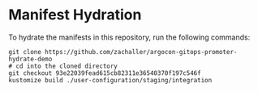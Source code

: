 # Manifest Hydration

To hydrate the manifests in this repository, run the following commands:

```shell
git clone https://github.com/zachaller/argocon-gitops-promoter-hydrate-demo
# cd into the cloned directory
git checkout 93e22039fead615cb82311e36540370f197c546f
kustomize build ./user-configuration/staging/integration
```
